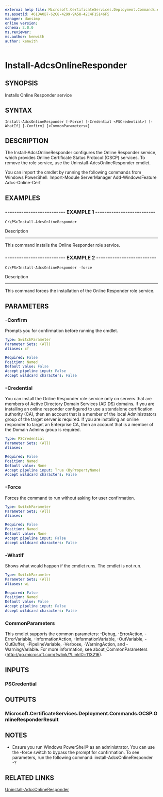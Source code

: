 ```yaml
---
external help file: Microsoft.CertificateServices.Deployment.Commands.dll-Help.xml
ms.assetid: 461DA0B7-62C8-4299-9A58-42C4F15146F5
manager: dansimp
online version: 
schema: 2.0.0
ms.reviewer:
ms.author: kenwith
author: kenwith
---
```


# Install-AdcsOnlineResponder

## SYNOPSIS
Installs Online Responder service

## SYNTAX

```
Install-AdcsOnlineResponder [-Force] [-Credential <PSCredential>] [-WhatIf] [-Confirm] [<CommonParameters>]
```

## DESCRIPTION
The Install-AdcsOnlineResponder configures the Online Responder service, which provides Online Certificate Status Protocol (OSCP) services.
To remove the role service, use the Uninstall-AdcsOnlineResponder cmdlet.

You can import the cmdlet by running the following commands from Windows PowerShell:
Import-Module ServerManager
Add-WindowsFeature Adcs-Online-Cert

## EXAMPLES

### -------------------------- EXAMPLE 1 --------------------------
```
C:\PS>Install-AdcsOnlineResponder
```

Description

-----------

This command installs the Online Responder role service.

### -------------------------- EXAMPLE 2 --------------------------
```
C:\PS>Install-AdcsOnlineResponder -force
```

Description

-----------

This command forces the installation of the Online Responder role service.

## PARAMETERS

### -Confirm
Prompts you for confirmation before running the cmdlet.

```yaml
Type: SwitchParameter
Parameter Sets: (All)
Aliases: cf

Required: False
Position: Named
Default value: False
Accept pipeline input: False
Accept wildcard characters: False
```

### -Credential
You can install the Online Responder role service only on servers that are members of Active Directory Domain Services (AD DS) domains.
If you are installing an online responder configured to use a standalone certification authority (CA), then an account that is a member of the local Administrators group of the target server is required.
If you are installing an online responder to target an Enterprise CA, then an account that is a member of the Domain Admins group is required.

```yaml
Type: PSCredential
Parameter Sets: (All)
Aliases: 

Required: False
Position: Named
Default value: None
Accept pipeline input: True (ByPropertyName)
Accept wildcard characters: False
```

### -Force
Forces the command to run without asking for user confirmation.

```yaml
Type: SwitchParameter
Parameter Sets: (All)
Aliases: 

Required: False
Position: Named
Default value: None
Accept pipeline input: False
Accept wildcard characters: False
```

### -WhatIf
Shows what would happen if the cmdlet runs.
The cmdlet is not run.

```yaml
Type: SwitchParameter
Parameter Sets: (All)
Aliases: wi

Required: False
Position: Named
Default value: False
Accept pipeline input: False
Accept wildcard characters: False
```

### CommonParameters
This cmdlet supports the common parameters: -Debug, -ErrorAction, -ErrorVariable, -InformationAction, -InformationVariable, -OutVariable, -OutBuffer, -PipelineVariable, -Verbose, -WarningAction, and -WarningVariable. For more information, see about_CommonParameters (http://go.microsoft.com/fwlink/?LinkID=113216).

## INPUTS

### PSCredential

## OUTPUTS

### Microsoft.CertificateServices.Deployment.Commands.OCSP.OnlineResponderResult

## NOTES
* Ensure you run Windows PowerShell® as an administrator. You can use the -force switch to bypass the prompt for confirmation.
To see parameters, run the following command: install-AdcsOnlineResponder -?

## RELATED LINKS

[Uninstall-AdcsOnlineResponder](./Uninstall-AdcsOnlineResponder.md)

